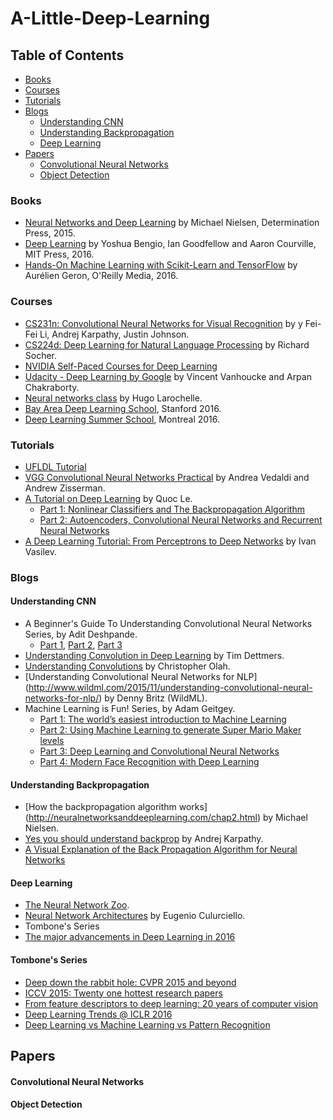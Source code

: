 # A-Little-Deep-Learning

## Table of Contents
- [Books](#books)
- [Courses](#courses)
- [Tutorials](#tutorials)
- [Blogs](#blogs)
  - [Understanding CNN](#understanding-cnn)
  - [Understanding Backpropagation](#understanding-backpropagation)
  - [Deep Learning](#deep-learning)
- [Papers](#papers)
  - [Convolutional Neural Networks](#convolutional-neural-networks)
  - [Object Detection](#object-detection)

### Books

*  [Neural Networks and Deep Learning](http://neuralnetworksanddeeplearning.com/) by Michael Nielsen, Determination Press, 2015.
*  [Deep Learning](http://www.deeplearningbook.org/) by Yoshua Bengio, Ian Goodfellow and Aaron Courville, MIT Press, 2016.
*  [Hands-On Machine Learning with Scikit-Learn and TensorFlow](https://github.com/ageron/handson-ml) by Aurélien Geron, O'Reilly Media, 2016.

### Courses
*  [CS231n: Convolutional Neural Networks for Visual Recognition](http://cs231n.stanford.edu/) by y Fei-Fei Li, Andrej Karpathy, Justin Johnson. 
* [CS224d: Deep Learning for Natural Language Processing](http://cs224d.stanford.edu/) by Richard Socher.
* [NVIDIA Self-Paced Courses for Deep Learning](https://www.nvidia.com/en-us/deep-learning-ai/education/)
* [Udacity - Deep Learning by Google](https://www.udacity.com/course/deep-learning--ud730) by Vincent Vanhoucke and Arpan Chakraborty.
* [Neural networks class](http://info.usherbrooke.ca/hlarochelle/neural_networks/content.html) by Hugo Larochelle.
* [Bay Area Deep Learning School](https://www.bayareadlschool.org/), Stanford 2016.
* [Deep Learning Summer School](http://videolectures.net/deeplearning2016_montreal/), Montreal 2016.

### Tutorials
* [UFLDL Tutorial](http://deeplearning.stanford.edu/tutorial/)
* [VGG Convolutional Neural Networks Practical](https://www.robots.ox.ac.uk/~vgg/practicals/cnn/index.html) by Andrea Vedaldi and Andrew Zisserman.
* [A Tutorial on Deep Learning](http://www.trivedigaurav.com/blog/quoc-les-lectures-on-deep-learning/) by Quoc Le.
  * [Part 1: Nonlinear Classifiers and The Backpropagation Algorithm](http://cs.stanford.edu/~quocle/tutorial1.pdf)
  * [Part 2: Autoencoders, Convolutional Neural Networks and Recurrent Neural Networks](http://cs.stanford.edu/~quocle/tutorial2.pdf)
* [A Deep Learning Tutorial: From Perceptrons to Deep Networks](https://www.toptal.com/machine-learning/an-introduction-to-deep-learning-from-perceptrons-to-deep-networks) by Ivan Vasilev.

### Blogs

#### Understanding CNN
* A Beginner's Guide To Understanding Convolutional Neural Networks Series, by Adit Deshpande.
  * [Part 1](https://adeshpande3.github.io/adeshpande3.github.io/A-Beginner's-Guide-To-Understanding-Convolutional-Neural-Networks/), [Part 2](https://adeshpande3.github.io/adeshpande3.github.io/A-Beginner's-Guide-To-Understanding-Convolutional-Neural-Networks-Part-2/), [Part 3](https://adeshpande3.github.io/adeshpande3.github.io/The-9-Deep-Learning-Papers-You-Need-To-Know-About.html)
* [Understanding Convolution in Deep Learning](http://timdettmers.com/2015/03/26/convolution-deep-learning/) by Tim Dettmers.
* [Understanding Convolutions](http://colah.github.io/posts/2014-07-Understanding-Convolutions/) by Christopher Olah.
* [Understanding Convolutional Neural Networks for NLP] (http://www.wildml.com/2015/11/understanding-convolutional-neural-networks-for-nlp/) by Denny Britz (WildML).
* Machine Learning is Fun! Series, by Adam Geitgey.
  * [Part 1: The world’s easiest introduction to Machine Learning](https://medium.com/@ageitgey/machine-learning-is-fun-80ea3ec3c471)
  * [Part 2: Using Machine Learning to generate Super Mario Maker levels](https://medium.com/@ageitgey/machine-learning-is-fun-part-2-a26a10b68df3)
  * [Part 3: Deep Learning and Convolutional Neural Networks](https://medium.com/@ageitgey/machine-learning-is-fun-part-3-deep-learning-and-convolutional-neural-networks-f40359318721)
  * [Part 4: Modern Face Recognition with Deep Learning](https://medium.com/@ageitgey/machine-learning-is-fun-part-4-modern-face-recognition-with-deep-learning-c3cffc121d78)
  
#### Understanding Backpropagation
* [How the backpropagation algorithm works] (http://neuralnetworksanddeeplearning.com/chap2.html) by Michael Nielsen.
* [Yes you should understand backprop](https://medium.com/@karpathy/yes-you-should-understand-backprop-e2f06eab496b#.hkbx92e9f) by Andrej Karpathy.
* [A Visual Explanation of the Back Propagation Algorithm for Neural Networks](http://www.kdnuggets.com/2016/06/visual-explanation-backpropagation-algorithm-neural-networks.html)
  
#### Deep Learning
* [The Neural Network Zoo](http://www.asimovinstitute.org/neural-network-zoo/).
* [Neural Network Architectures](https://culurciello.github.io/tech/2016/06/04/nets.html) by Eugenio Culurciello.
* Tombone's Series
* [The major advancements in Deep Learning in 2016](https://tryolabs.com/blog/2016/12/06/major-advancements-deep-learning-2016/)

#### Tombone's Series
* [Deep down the rabbit hole: CVPR 2015 and beyond](http://www.computervisionblog.com/2015/06/deep-down-rabbit-hole-cvpr-2015-and.html)
* [ICCV 2015: Twenty one hottest research papers](http://www.computervisionblog.com/2015/12/iccv-2015-twenty-one-hottest-research.html)
* [From feature descriptors to deep learning: 20 years of computer vision](http://www.computervisionblog.com/2015/06/deep-down-rabbit-hole-cvpr-2015-and.html)
* [Deep Learning Trends @ ICLR 2016](http://www.computervisionblog.com/2016/06/deep-learning-trends-iclr-2016.html)
* [Deep Learning vs Machine Learning vs Pattern Recognition](http://www.computervisionblog.com/2015/03/deep-learning-vs-machine-learning-vs.html)

#### 

## Papers

#### Convolutional Neural Networks

#### Object Detection


